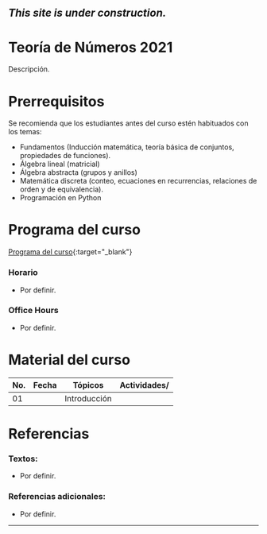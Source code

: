 ## *This site is under construction.*

# Teoría de Números 2021

Descripción.

# Prerrequisitos

Se recomienda que los estudiantes antes del curso estén habituados con los temas:
* Fundamentos (Inducción matemática, teoría básica de conjuntos, propiedades de funciones).
* Álgebra lineal (matricial)
* Álgebra abstracta (grupos y anillos)
* Matemática discreta (conteo, ecuaciones en recurrencias, relaciones de orden y de equivalencia).
* Programación en Python


# Programa del curso
<div id='id-programa'/>

[Programa del curso](programa/Programa-tn2021.pdf){:target="_blank"}

### Horario
<div id='id-horario'/>

* Por definir.

### Office Hours
<div id='id-office'/>

* Por definir.


# Material del curso
<div id='id-material'/>

  **No.**  | **Fecha**    | **Tópicos**                                                                    | **Actividades**/
  -------- | ------------ | ------------------------------------------------------------------------------ |  -------------------------------------
  01       |              | Introducción                                                                   | 
  

# Referencias
<div id='id-ref'/>

### Textos:

* Por definir.

### Referencias adicionales:

* Por definir.


---

